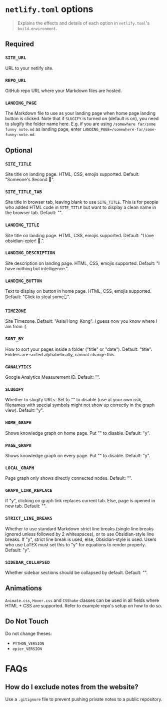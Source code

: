 # `netlify.toml` options

> Explains the effects and details of each option in `netlify.toml`'s `build.environment`.

## Required

### `SITE_URL`
URL to your netlify site.

### `REPO_URL`
GitHub repo URL where your Markdown files are hosted.

### `LANDING_PAGE`
The Markdown file to use as your landing page when home page landing button is clicked. Note that if `SLUGIFY` is turned on (default is on), you need to slugify the folder name here. E.g. if you are using `/somewhere far/some funny note.md` as landing page, enter `LANDING_PAGE=/somewhere-far/some-funny-note.md`.

## Optional

### `SITE_TITLE`
Site title on landing page. HTML, CSS, emojis supported. Default: "Someone's Second 🧠".

### `SITE_TITLE_TAB`
Site title in browser tab, leaving blank to use `SITE_TITLE`. This is for people who added HTML code in `SITE_TITLE` but want to display a clean name in the browser tab. Default: "".

### `LANDING_TITLE`
Site title on landing page. HTML, CSS, emojis supported. Default: "I love obsidian-epier! 💖.".

### `LANDING_DESCRIPTION`
Site description on landing page. HTML, CSS, emojis supported. Default: "I have nothing but intelligence.".

### `LANDING_BUTTON`
Text to display on button in home page. HTML, CSS, emojis supported. Default: "Click to steal some👆".

### `TIMEZONE`
Site Timezone. Default: "Asia/Hong_Kong". I guess now you know where I am from :)

### `SORT_BY`
How to sort your pages inside a folder ("title" or "date"). Default:  "title". Folders are sorted alphabetically, cannot change this.

### `GANALYTICS`
Google Analytics Measurement ID. Default: "".

### `SLUGIFY`
Whether to slugify URLs. Set to "" to disable (use at your own risk, filenames with special symbols might not show up correctly in the graph view). Default: "y".

### `HOME_GRAPH`
Shows knowledge graph on home page. Put "" to disable. Default: "y".

### `PAGE_GRAPH`
Shows knowledge graph on every page. Put "" to disable. Default: "y".

### `LOCAL_GRAPH`
Page graph only shows directly connected nodes. Default: "".

### `GRAPH_LINK_REPLACE`
If "y", clicking on graph link replaces current tab. Else, page is opened in new tab. Default: "".

### `STRICT_LINE_BREAKS`
Whether to use standard Markdown strict line breaks (single line breaks ignored unless followed by 2 whitespaces), or to use Obsidian-style line breaks. If "y", strict line break is used, else, Obsidian-style is used. Users who use LaTEX must set this to "y" for equations to render properly. Default: "y".

### `SIDEBAR_COLLAPSED`
Whether sidebar sections should be collapsed by default. Default: "".

## Animations
`Animate.css`, `Hover.css` and `CSShake` classes can be used in all fields where HTML + CSS are supported. Refer to example repo's setup on how to do so.


## Do Not Touch
Do not change theses:
- `PYTHON_VERSION`
- `epier_VERSION`


# FAQs

## How do I exclude notes from the website?
Use a `.gitignore` file to prevent pushing private notes to a public repository.